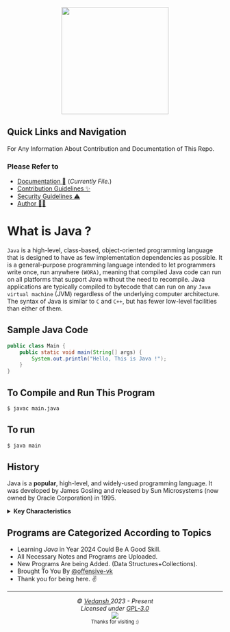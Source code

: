 <div align="center">
    <img
        src="https://cdn.jsdelivr.net/gh/offensive-vk/Icons@master/java/java-original-wordmark.svg"
        height="250"
        width="250"
    />
</div>

## Quick Links and Navigation

For Any Information About Contribution and Documentation of This Repo.

### Please Refer to

- [Documentation 📖](https://github.com/offensive-vk/Spicy-Java/blob/master/readme.md) (*Currently File.*)
- [Contribution Guidelines ✨](https://github.com/offensive-vk/Spicy-Java/blob/master/contributing.md)
- [Security Guidelines ⚠️](https://github.com/offensive-vk/Spicy-Java/blob/master/security.md)
- [Author 🧑‍💻](https://github.com/offensive-vk/)

# **What is Java** ?

`Java` is a high-level, class-based, object-oriented programming language that is designed to have as few implementation dependencies as possible. It is a general-purpose programming language intended to let programmers write once, run anywhere `(WORA)`, meaning that compiled Java code can run on all platforms that support Java without the need to recompile. Java applications are typically compiled to bytecode that can run on any `Java virtual machine` (JVM) regardless of the underlying computer architecture. The syntax of Java is similar to `C` and `C++`, but has fewer low-level facilities than either of them.

## Sample Java Code

```java
public class Main {
    public static void main(String[] args) {
        System.out.println("Hello, This is Java !");
    }
}
```

## To Compile and Run This Program

```bash
$ javac main.java
```

## To run
```bash
$ java main
```

## History

Java is a **popular**, high-level, and widely-used programming language. It was developed by James Gosling and released by Sun Microsystems (now owned by Oracle Corporation) in 1995.

<details>
    <summary><strong>Key Characteristics</strong></summary>

- **Platform Independence**: Java uses a "write once, run anywhere" approach. Code written in Java can be executed on any platform with a Java Virtual Machine (JVM) without modification. This is achieved through the compilation of Java source code into bytecode, which is interpreted by the JVM on the target platform.

- **Object-Oriented**: Java is an object-oriented programming language, which means it focuses on the use of objects and classes to structure and design software.

- **Robust**: Java is designed to be a robust language with features like strong typing, automatic memory management (garbage collection), and exception handling, which helps in producing reliable and stable software.

- **Secure**: Java has built-in security features, including a secure execution environment within the JVM that helps prevent unauthorized access and execution of malicious code.

- **Multi-Threaded**: Java has built-in support for multithreading, which allows developers to create concurrent and parallel applications easily.

- **Rich Standard Library**: Java comes with a rich standard library (Java Standard Library or Java API) that provides pre-built classes and methods for common tasks such as file handling, networking, and data structures.

- **Community and Ecosystem**: Java has a vast and active developer community. It has a wide range of libraries, frameworks, and tools that make it suitable for various application domains, including web development, mobile app development (Android), enterprise software, and more.

- **Portability**: Java's platform independence and "write once, run anywhere" principle make it an excellent choice for cross-platform software development.

- **Popular for Enterprise Applications**: Java is commonly used in enterprise-level applications, such as web applications, server-side applications, and large-scale systems.

- **Open-Source Implementation**: There are open-source implementations of the Java platform, such as OpenJDK, in addition to Oracle's official implementation.

Java is commonly used in a wide range of applications, including web development (Java EE, Spring), mobile app development (Android), scientific and financial applications, game development, and more. Its versatility and broad adoption have contributed to its enduring popularity in the software development community.
</details>

## Programs are Categorized According to Topics

- Learning *Java* in Year 2024 Could Be A Good Skill.
- All Necessary Notes and Programs are Uploaded.
- New Programs Are being Added. (Data Structures+Collections).
- Brought To You By [@offensive-vk](https://github.com/offensive-vk/)
- Thank you for being here. ✌️

***

<p align="center">
  <i>&copy; <a href="https://github.com/offensive-vk/">Vedansh </a> 2023 - Present</i><br>
  <i>Licensed under <a href="https://github.com/offensive-vk/Spicy-Java/tree/master?tab=GPL-3.0-1-ov-file#">GPL-3.0</a></i><br>
  <a href="https://github.com/npm-run-test"><img src="https://i.ibb.co/4KtpYxb/octocat-clean-mini.png" /></a><br>
  <sup>Thanks for visiting :)</sup>
</p>

